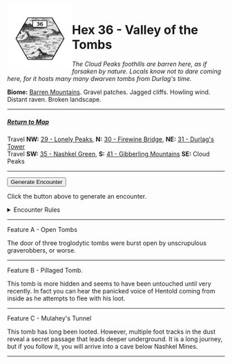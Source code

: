 
<img align="left" width=150px src="/images/Hexes/hex36.png">
<h1>Hex 36 - Valley of the Tombs</h1>

*The Cloud Peaks foothills are barren here, as if forsaken by nature. Locals know not to dare coming here, for it hosts many many dwarven tombs from Durlag's time.*

**Biome:** <u>Barren Mountains</u>. Gravel patches. Jagged cliffs. Howling wind. Distant raven. Broken landscape.

---

##### [Return to Map](https://saltygoo.github.io/2024/12/31/BGHex/)
Travel **NW:** [29 - Lonely Peaks](/pages/BaldurHex/29-Lonely), **N:** [30 - Firewine Bridge](/pages/BaldurHex/30-Firewine), **NE:** [31 - Durlag's Tower](/pages/BaldurHex/31-Durlag)<br>
Travel **SW:** [35 - Nashkel Green](/pages/BaldurHex/35-Green), **S:** [41 - Gibberling Mountains](/pages/BaldurHex/41-Gibberling) **SE:** Cloud Peaks

 ---
 
<button id="generateText" >Generate Encounter</button> <br>

<span class="grey" id="result" style="height: 75px;"> Click the button above to generate an encounter. </span>

<details markdown="1">
<summary>Encounter Rules</summary>
Generate an encounter the first time the party goes to one of this hex's features and every 12 hours. Encounters can happen on the way to the location or at the destination. If an encounter would happen while the party rests, good survival skills while setting up camp make the encounter happen after the full rest is completed. Search the [Baldur's Gate Wiki](https://baldursgate.fandom.com/wiki/Baldur%27s_Gate_Wiki) for information on named NPC. Do not hesitate to replace any named NPC by one the players have already met from time to time! It makes for a better story.
</details>

 ---

<span class="blacktitle"> Feature A - Open Tombs</span>

The door of three troglodytic tombs were burst open by unscrupulous graverobbers, or worse.

---

<span class="blacktitle"> Feature B - Pillaged Tomb.</span>

This tomb is more hidden and seems to have been untouched until very recently. In fact you can hear the panicked voice of Hentold coming from inside as he attempts to flee with his loot.

---

<span class="blacktitle"> Feature C - Mulahey's Tunnel</span>

This tomb has long been looted. However, multiple foot tracks in the dust reveal a secret passage that leads deeper underground. It is a long journey, but if you follow it, you will arrive into a cave below Nashkel Mines.

---

<script>
    const climate1 = "Barren";
    const climate2 = "Mountain";
</script>
<script src="/scripts/BGencounter.js"></script>
